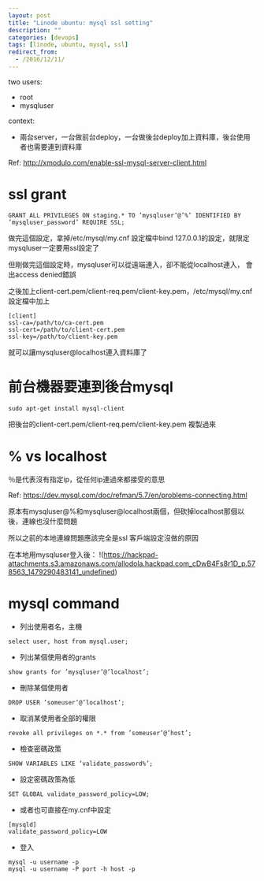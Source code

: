 ```yaml
---
layout: post
title: "Linode ubuntu: mysql ssl setting"
description: ""
categories: [devops]
tags: [linode, ubuntu, mysql, ssl]
redirect_from:
  - /2016/12/11/
---
```

two users:
- root
- mysqluser

context:
- 兩台server，一台做前台deploy，一台做後台deploy加上資料庫，後台使用者也需要連到資料庫

Ref: http://xmodulo.com/enable-ssl-mysql-server-client.html

# ssl grant
~~~
GRANT ALL PRIVILEGES ON staging.* TO ’mysqluser’@’%’ IDENTIFIED BY ’mysqluser_password’ REQUIRE SSL;
~~~

做完這個設定，拿掉/etc/mysql/my.cnf 設定檔中bind 127.0.0.1的設定，就限定mysqluser一定要用ssl設定了

但剛做完這個設定時，mysqluser可以從遠端連入，卻不能從localhost連入，
會出access denied錯誤

之後加上client-cert.pem/client-req.pem/client-key.pem，/etc/mysql/my.cnf 設定檔中加上
~~~
[client]
ssl-ca=/path/to/ca-cert.pem
ssl-cert=/path/to/client-cert.pem
ssl-key=/path/to/client-key.pem
~~~
就可以讓mysqluser@localhost連入資料庫了

# 前台機器要連到後台mysql
~~~
sudo apt-get install mysql-client
~~~
把後台的client-cert.pem/client-req.pem/client-key.pem 複製過來

# % vs localhost
％是代表沒有指定ip，從任何ip連過來都接受的意思

Ref: https://dev.mysql.com/doc/refman/5.7/en/problems-connecting.html

原本有mysqluser@%和mysqluser@localhost兩個，但砍掉localhost那個以後，連線也沒什麼問題

所以之前的本地連線問題應該完全是ssl 客戶端設定沒做的原因

在本地用mysqluser登入後：
!(https://hackpad-attachments.s3.amazonaws.com/allodola.hackpad.com_cDwB4Fs8r1D_p.578563_1479290483141_undefined)

# mysql command
- 列出使用者名，主機
~~~
select user, host from mysql.user;
~~~
- 列出某個使用者的grants
~~~
show grants for ’mysqluser’@’localhost’;
~~~
- 刪除某個使用者
~~~
DROP USER ’someuser’@’localhost’;
~~~
- 取消某使用者全部的權限
~~~
revoke all privileges on *.* from ’someuser’@’host’;
~~~
- 檢查密碼政策
~~~
SHOW VARIABLES LIKE ’validate_password%’;
~~~
- 設定密碼政策為低
~~~
SET GLOBAL validate_password_policy=LOW;
~~~
- 或者也可直接在my.cnf中設定
~~~
[mysqld]
validate_password_policy=LOW
~~~
- 登入
~~~
mysql -u username -p
mysql -u username -P port -h host -p
~~~
